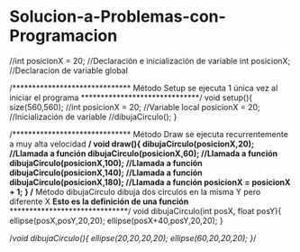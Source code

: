 # Solucion-a-Problemas-con-Programacion
//int posicionX = 20; //Declaración e inicialización de variable
int posicionX; //Declaracion de variable global

/******************************
Método Setup se ejecuta 1 única vez al iniciar el programa
******************************/
void setup(){
  size(560,560);
  //int posicionX = 20; //Variable local
  posicionX = 20; //Inicialización de variable
  //dibujaCirculo();
}

/******************************
Método Draw se ejecuta recurrentemente a muy alta velocidad
******************************/
void draw(){
  dibujaCirculo(posicionX,20); //Llamada a función
  dibujaCirculo(posicionX,60); //Llamada a función
  dibujaCirculo(posicionX,100); //Llamada a función
  dibujaCirculo(posicionX,140); //Llamada a función
  dibujaCirculo(posicionX,180); //Llamada a función
  posicionX = posicionX + 1;
}
/******************************
Método dibujaCirculo dibuja dos circulos en la misma Y pero diferente X
**Esto es la definición de una función**
******************************/
void dibujaCirculo(int posX, float posY){
  ellipse(posX,posY,20,20);
  ellipse(posX+40,posY,20,20);
}

/*void dibujaCirculo(){
  ellipse(20,20,20,20);
  ellipse(60,20,20,20);
}*/
